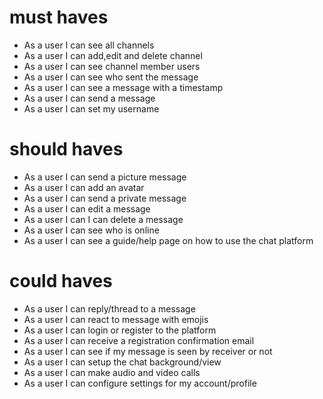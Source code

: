 
# must haves

- As a user I can see all channels
- As a user I can add,edit and delete channel
- As a user I can see channel member users
- As a user I can see who sent the message
- As a user I can see a message with a timestamp
- As a user I can send a message
- As a user I can set my username

# should haves

- As a user I can send a picture message
- As a user I can add an avatar
- As a user I can send a private message
- As a user I can edit a message
- As a user I can  I can delete a message
- As a user I can see who is online
- As a user I can see a guide/help page on how to use the chat platform

# could haves

- As a user I can reply/thread to a message
- As a user I can react to message with emojis
- As a user I can login or register to the platform
- As a user I can receive a registration confirmation email
- As a user I can see if my message is seen by receiver or not
- As a user I can setup the chat background/view
- As a user I can make audio and video calls
- As a user I can configure settings for my account/profile
  